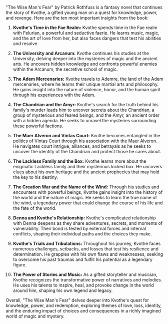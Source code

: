 "The Wise Man's Fear" by Patrick Rothfuss is a fantasy novel that continues the story of Kvothe, a gifted young man on a quest for knowledge, power, and revenge. Here are the ten most important insights from the book:

1. **Kvothe's Time in the Fae Realm:** Kvothe spends time in the Fae realm with Felurian, a powerful and seductive faerie. He learns music, magic, and the art of love from her, but also faces dangers that test his abilities and resolve.

2. **The University and Arcanum:** Kvothe continues his studies at the University, delving deeper into the mysteries of magic and the ancient arts. He uncovers hidden knowledge and confronts powerful enemies within the Arcanum, the secretive school of magic.

3. **The Adem Mercenaries:** Kvothe travels to Ademre, the land of the Adem mercenaries, where he learns their unique martial arts and philosophy. He gains insight into the nature of violence, honor, and the human spirit through his experiences with the Adem.

4. **The Chandrian and the Amyr:** Kvothe's search for the truth behind his family's murder leads him to uncover secrets about the Chandrian, a group of mysterious and feared beings, and the Amyr, an ancient order with a hidden agenda. He seeks to unravel the mysteries surrounding these powerful factions.

5. **The Maer Alveron and Vintas Court:** Kvothe becomes entangled in the politics of Vintas Court through his association with the Maer Alveron. He navigates court intrigue, alliances, and betrayals as he seeks to uncover the identity of the Chandrian and protect those he cares about.

6. **The Lackless Family and the Box:** Kvothe learns more about the enigmatic Lackless family and their mysterious locked box. He uncovers clues about his own heritage and the ancient prophecies that may hold the key to his destiny.

7. **The Creation War and the Name of the Wind:** Through his studies and encounters with powerful beings, Kvothe gains insight into the history of the world and the nature of magic. He seeks to learn the true name of the wind, a legendary power that could change the course of his life and the fate of the world.

8. **Denna and Kvothe's Relationship:** Kvothe's complicated relationship with Denna deepens as they share adventures, secrets, and moments of vulnerability. Their bond is tested by external forces and internal conflicts, shaping their individual paths and the choices they make.

9. **Kvothe's Trials and Tribulations:** Throughout his journey, Kvothe faces numerous challenges, setbacks, and losses that test his resilience and determination. He grapples with his own flaws and weaknesses, seeking to overcome his past traumas and fulfill his potential as a legendary figure.

10. **The Power of Stories and Music:** As a gifted storyteller and musician, Kvothe recognizes the transformative power of narratives and melodies. He uses his talents to inspire, heal, and provoke change in the world around him, shaping his own legend and legacy.

Overall, "The Wise Man's Fear" delves deeper into Kvothe's quest for knowledge, power, and redemption, exploring themes of love, loss, identity, and the enduring impact of choices and consequences in a richly imagined world of magic and mystery.